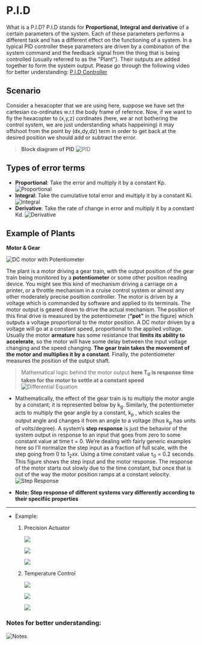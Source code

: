 # P.I.D
What is a P.I.D?
P.I.D stands for __Proportional, Integral and derivative__ of a certain parameters of the system. Each of these parameters performs a different task and has a different effect on the functioning of a system.
In a typical PID controller these parameters are driven by a combination of the system command and the feedback signal from the thing that is being controlled (usually referred to as the "Plant"). Their outputs are added together to form the system output.
Please go through the following video for better understanding:
[P.I.D Controller](https://youtu.be/UR0hOmjaHp0 "Video")

## Scenario
Consider a hexacopter that we are using here, suppose we have set the cartesian co-ordinates w.r.t the body frame of refernce.
Now, if we want to fly the hexacopter to (x,y,z) cordinates (here, we ar not bothering the control system, we are just understanding whats happeining) it may offshoot from the point by (dx,dy,dz) term in order to get back at the desired position we should add or subtract the error.
> **Block diagram of PID**
![PID](Images/PID_block.png "PID image")
## Types of error terms
* **Proportional**: Take the error and multiply it by a constant Kp.
![Proportional](Images/Proportional.png)
* **Integral**: Take the cumulative total error and multiply it by a constant Ki.
![Integral](Images/Integral.png)
* **Derivative**: Take the rate of change in error and multiply it by a constant Kd.
![Derivative](Images/Derivative.png)

## Example of Plants
**Motor & Gear**


![DC motor with Potentiometer](Images/Plant1.png "Motor & Gear Image")


The plant is a motor driving a gear train, with the output position of the gear train being monitored by a __potentiometer__ or some other position reading device. You might see this kind of mechanism driving a carriage on a printer, or a throttle mechanism in a cruise control system or almost any other moderately precise position controller. The motor is driven by a voltage which is commanded by software and applied to its terminals. The motor output is geared down to drive the actual mechanism. The position of this final drive is measured by the potentiometer (__“pot”__ in the figure) which outputs a voltage proportional to the motor position. 
A DC motor driven by a voltage will go at a constant speed, proportional to the applied voltage. Usually the motor __armature__ has some resistance that __limits its ability to accelerate__, so the motor will have some delay between the input voltage changing and the speed changing. __The gear train takes the movement of the motor and multiplies it by a constant__. Finally, the potentiometer measures the position of the output shaft.
> Mathematical logic behind the motor output __here T<sub>0</sub> is response time taken for the motor to settle at a constant speed__ 
>![Differential Equation](Images/Differential.png "Image")

* Mathematically, the effect of the gear train is to multiply the motor angle by a constant; it is represented below by k<sub>g</sub>. Similarly, the potentiometer acts to multiply the gear angle by a constant, k<sub>p</sub> , which scales the output angle and changes it from an angle to a voltage (thus k<sub>p</sub> has units of volts/degree).
A system’s __**step response**__ is just the behavior of the system output in response to an input that goes from zero to some constant value at time t = 0. We’re dealing with fairly generic examples here so I’ll normalize the step input as a fraction of full scale, with the step going from 0 to 1<sub>2</sub>xx. Using a time constant value τ<sub>0</sub> = 0.2 seconds. This figure shows the step input and the motor response. The response of the motor starts out slowly due to the time constant, but once that is out of the way the motor position ramps at a constant velocity.
![Step Response](Images/Step_response.png "Graph")

* **Note: Step response of different systems vary differently according to their specifiic properties**
---
* Example:
    1. Precision Actuator

        ![](Images/Actuator_speaker.png)

        ![](Images/Diff_Actuator.png)

        ![](Images/Actuator_Step.png)

    2. Temperature Control

        ![](Images/Heating_system.png)

        ![](Images/Heating_diff.png)

        ![](Images/Heating_graph.png)


### Notes for better understanding:

![Notes](Images/PID_Controller.jpeg "Notes")

